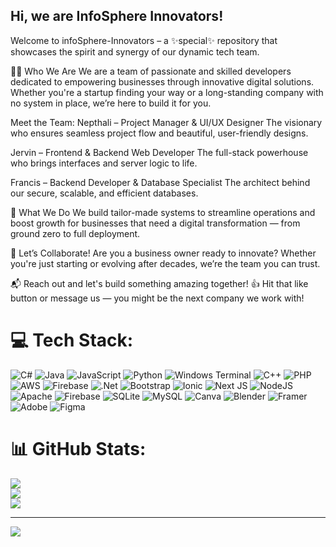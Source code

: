 ## Hi, we are InfoSphere Innovators!

Welcome to infoSphere-Innovators – a ✨special✨ repository that showcases the spirit and synergy of our dynamic tech team.

👨‍💻 Who We Are
We are a team of passionate and skilled developers dedicated to empowering businesses through innovative digital solutions. Whether you're a startup finding your way or a long-standing company with no system in place, we’re here to build it for you.

Meet the Team:
Nepthali – Project Manager & UI/UX Designer
The visionary who ensures seamless project flow and beautiful, user-friendly designs.

Jervin – Frontend & Backend Web Developer
The full-stack powerhouse who brings interfaces and server logic to life.

Francis – Backend Developer & Database Specialist
The architect behind our secure, scalable, and efficient databases.

🚀 What We Do
We build tailor-made systems to streamline operations and boost growth for businesses that need a digital transformation — from ground zero to full deployment.

🤝 Let’s Collaborate!
Are you a business owner ready to innovate? Whether you're just starting or evolving after decades, we’re the team you can trust.

📬 Reach out and let's build something amazing together!
👍 Hit that like button or message us — you might be the next company we work with!


# 💻 Tech Stack:
![C#](https://img.shields.io/badge/c%23-%23239120.svg?style=for-the-badge&logo=csharp&logoColor=white) ![Java](https://img.shields.io/badge/java-%23ED8B00.svg?style=for-the-badge&logo=openjdk&logoColor=white) ![JavaScript](https://img.shields.io/badge/javascript-%23323330.svg?style=for-the-badge&logo=javascript&logoColor=%23F7DF1E) ![Python](https://img.shields.io/badge/python-3670A0?style=for-the-badge&logo=python&logoColor=ffdd54) ![Windows Terminal](https://img.shields.io/badge/Windows%20Terminal-%234D4D4D.svg?style=for-the-badge&logo=windows-terminal&logoColor=white) ![C++](https://img.shields.io/badge/c++-%2300599C.svg?style=for-the-badge&logo=c%2B%2B&logoColor=white) ![PHP](https://img.shields.io/badge/php-%23777BB4.svg?style=for-the-badge&logo=php&logoColor=white) ![AWS](https://img.shields.io/badge/AWS-%23FF9900.svg?style=for-the-badge&logo=amazon-aws&logoColor=white) ![Firebase](https://img.shields.io/badge/firebase-%23039BE5.svg?style=for-the-badge&logo=firebase) ![.Net](https://img.shields.io/badge/.NET-5C2D91?style=for-the-badge&logo=.net&logoColor=white) ![Bootstrap](https://img.shields.io/badge/bootstrap-%238511FA.svg?style=for-the-badge&logo=bootstrap&logoColor=white) ![Ionic](https://img.shields.io/badge/Ionic-%233880FF.svg?style=for-the-badge&logo=Ionic&logoColor=white) ![Next JS](https://img.shields.io/badge/Next-black?style=for-the-badge&logo=next.js&logoColor=white) ![NodeJS](https://img.shields.io/badge/node.js-6DA55F?style=for-the-badge&logo=node.js&logoColor=white) ![Apache](https://img.shields.io/badge/apache-%23D42029.svg?style=for-the-badge&logo=apache&logoColor=white) ![Firebase](https://img.shields.io/badge/firebase-a08021?style=for-the-badge&logo=firebase&logoColor=ffcd34) ![SQLite](https://img.shields.io/badge/sqlite-%2307405e.svg?style=for-the-badge&logo=sqlite&logoColor=white) ![MySQL](https://img.shields.io/badge/mysql-4479A1.svg?style=for-the-badge&logo=mysql&logoColor=white) ![Canva](https://img.shields.io/badge/Canva-%2300C4CC.svg?style=for-the-badge&logo=Canva&logoColor=white) ![Blender](https://img.shields.io/badge/blender-%23F5792A.svg?style=for-the-badge&logo=blender&logoColor=white) ![Framer](https://img.shields.io/badge/Framer-black?style=for-the-badge&logo=framer&logoColor=blue) ![Adobe](https://img.shields.io/badge/adobe-%23FF0000.svg?style=for-the-badge&logo=adobe&logoColor=white) ![Figma](https://img.shields.io/badge/figma-%23F24E1E.svg?style=for-the-badge&logo=figma&logoColor=white)
# 📊 GitHub Stats:
![](https://github-readme-stats.vercel.app/api?username=infoSphere-Innovators&theme=merko&hide_border=false&include_all_commits=false&count_private=false)<br/>
![](https://nirzak-streak-stats.vercel.app/?user=infoSphere-Innovators&theme=merko&hide_border=false)<br/>
![](https://github-readme-stats.vercel.app/api/top-langs/?username=infoSphere-Innovators&theme=merko&hide_border=false&include_all_commits=false&count_private=false&layout=compact)

---
[![](https://visitcount.itsvg.in/api?id=infoSphere-Innovators&icon=0&color=0)](https://visitcount.itsvg.in)

<!-- Proudly created with GPRM ( https://gprm.itsvg.in ) -->
